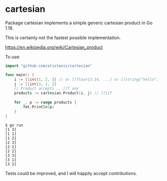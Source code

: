 # cartesian

Package cartesian implements a simple generic cartesian product in Go 1.18.

This is certainly not the fastest possible implementation.

https://en.wikipedia.org/wiki/Cartesian_product

To use:
```go
import "github.com/alistanis/cartesian"

func main() {
	i := []int{1, 2, 3} // or []float{3.14, ...} or []string{"hello", ...}
	j := []int{3, 1, 2}
	// Product accepts ...[]T any
	products := cartesian.Product(i, j) // [][]T
	
	for _, p := range products {
		fmt.Println(p)
    }   
}
```
```
$ go run
[1 3]
[1 1]
[1 2]
[2 3]
[2 1]
[2 2]
[3 3]
[3 1]
[3 2]
```

Tests could be improved, and I will happily accept contributions.